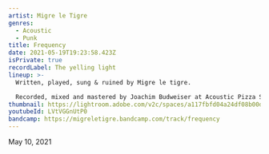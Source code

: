 ```yaml
---
artist: Migre le Tigre
genres:
  - Acoustic
  - Punk
title: Frequency
date: 2021-05-19T19:23:58.423Z
isPrivate: true
recordLabel: The yelling light
lineup: >-
  Written, played, sung & ruined by Migre le tigre.

  Recorded, mixed and mastered by Joachim Budweiser at Acoustic Pizza Studio Bern.
thumbnail: https://lightroom.adobe.com/v2c/spaces/a117fbfd04a24df08b00dc7343422215/assets/6e478df9f8a627d97091f50cf283b810/revisions/5bd01a1658fe42d49c955933c3d7dc15/renditions/bddce82cfcbbbf6841a7ed16610b03a7
youtubeId: LVtVGGnUtP0
bandcamp: https://migreletigre.bandcamp.com/track/frequency
---
```

May 10, 2021

